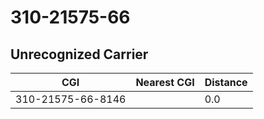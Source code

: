 # 310-21575-66
## Unrecognized Carrier


| CGI | Nearest CGI | Distance |
|-----|-------------|----------|
| 310-21575-66-8146 |  | 0.0 |
